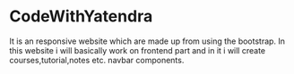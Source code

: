 # CodeWithYatendra
It is an responsive website which are made up from using the bootstrap.
In this website i will basically work on frontend part and in it i will create courses,tutorial,notes etc. navbar components. 
